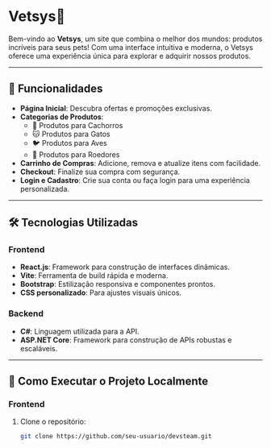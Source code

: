 # Vetsys🐾

Bem-vindo ao **Vetsys**, um site que combina o melhor dos mundos: produtos incríveis para seus pets! Com uma interface intuitiva e moderna, o Vetsys oferece uma experiência única para explorar e adquirir nossos produtos.

---

## 🚀 Funcionalidades

- **Página Inicial**: Descubra ofertas e promoções exclusivas.
- **Categorias de Produtos**:
  - 🐶 Produtos para Cachorros
  - 🐱 Produtos para Gatos
  - 🐦 Produtos para Aves
  - 🐹 Produtos para Roedores
- **Carrinho de Compras**: Adicione, remova e atualize itens com facilidade.
- **Checkout**: Finalize sua compra com segurança.
- **Login e Cadastro**: Crie sua conta ou faça login para uma experiência personalizada.

---

## 🛠️ Tecnologias Utilizadas

### Frontend
- **React.js**: Framework para construção de interfaces dinâmicas.
- **Vite**: Ferramenta de build rápida e moderna.
- **Bootstrap**: Estilização responsiva e componentes prontos.
- **CSS personalizado**: Para ajustes visuais únicos.

### Backend
- **C#**: Linguagem utilizada para a API.
- **ASP.NET Core**: Framework para construção de APIs robustas e escaláveis.

---

## 🚀 Como Executar o Projeto Localmente

### Frontend
1. Clone o repositório:
   ```bash
   git clone https://github.com/seu-usuario/devsteam.git